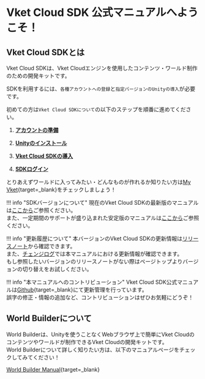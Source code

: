 
# Vket Cloud SDK 公式マニュアルへようこそ！

## Vket Cloud SDKとは

Vket Cloud SDKは、Vket Cloudエンジンを使用したコンテンツ・ワールド制作のための開発キットです。  
  
SDKを利用するには、`各種アカウントへの登録`と`指定バージョンのUnityの導入`が必要です。  
  
初めての方は`Vket Cloud SDKについて`の以下のステップを順番に進めてください。

1. **[アカウントの準備](AboutVketCloudSDK/SetupAccount.md)**

2. **[Unityのインストール](AboutVketCloudSDK/OperatingEnvironment.md)**

3. **[Vket Cloud SDKの導入](AboutVketCloudSDK/SetupSDK_external.md)**

4. **[SDKログイン](AboutVketCloudSDK/LoginSDK.md)**

とりあえずワールドに入ってみたい・どんなものが作れるか知りたい方は[My Vket](https://vket.com/){target=_blank}をチェックしましょう！

!!! info "SDKバージョンについて"
    現在のVket Cloud SDKの最新版のマニュアルは[ここから](https://vrhikky.github.io/VketCloudSDK_Documents/latest/index.html)ご参照ください。<br>
    また、一定期間のサポートが盛り込まれた安定版のマニュアルは[ここから](https://vrhikky.github.io/VketCloudSDK_Documents/stable/index.html)ご参照ください。

!!! info "更新履歴について"
    本バージョンのVket Cloud SDKの更新情報は[リリースノート](releasenote/releasenote-13.4.md)から確認できます。<br>
    また、[チェンジログ](changelog/changelog-13.4.md)では本マニュアルにおける更新情報が確認できます。<br>
    もし参照したいバージョンのリリースノートがない際はページトップよりバージョンの切り替えをお試しください。

!!! info "本マニュアルへのコントリビューション"
    Vket Cloud SDK公式マニュアルは[Github](https://github.com/VRHIKKY/VketCloudSDK_Documents){target=_blank}にて更新管理を行っています。<br>
    誤字の修正・情報の追加など、コントリビューションはぜひお気軽にどうぞ！

## World Builderについて

World Builderは、Unityを使うことなくWebブラウザ上で簡単にVket Cloudのコンテンツやワールドが制作できるVket Cloudの開発キットです。<br>
World Builderについて詳しく知りたい方は、以下のマニュアルページをチェックしてみてください！

[World Builder Manual](https://vrhikky.github.io/SceneBuilder_Documents/latest/index.html){target=_blank}
